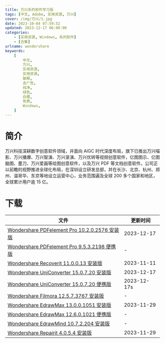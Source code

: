 ```yaml
---
title: 万兴系列软件学习版
tags: [中文, Adobe, 实用资源, 万兴]
cover: /img/万兴/1.jpg
date: 2023-10-04 07:59:52
updated: 2023-12-17 06:00:00
categories:
    - [实用资源, Windows, 系列软件]
    - [合集]
urlname: wondershare
keywords:
    [
        中文,
        万兴,
        实用资源,
        实用资源,
        破解,
        去广告,
        纯净,
        绿色,
        白嫖,
        免费,
        Windows,
    ]
---
```


# 简介

万兴科技深耕数字创意软件领域，并面向 AIGC 时代深度布局，旗下已推出万兴喵影、万兴播爆、万兴智演、万兴录演、万兴优转等视频创意软件，亿图图示、亿图脑图、墨刀、万兴爱画等绘图创意软件，以及万兴 PDF 等文档创意软件。公司正以前瞻的视野推进全球化布局，在深圳设立研发总部，并在长沙、北京、杭州、郑州、温哥华、东京等地设立运营中心，业务范围遍及全球 200 多个国家和地区，全球累计用户逾 15 亿。

# 下载

| 文件                                                                                                                          | 更新时间   |
| ----------------------------------------------------------------------------------------------------------------------------- | ---------- |
| [Wondershare PDFelement Pro 10.2.0.2576 安装版](/download/index.html?f=Wondershare-PDFelement-Professional-10.2.0.2576.zip) | 2023-12-17 |
| [Wondershare PDFelement Pro 9.5.3.2198 便携版](/download/index.html?f=Wondershare-PDFelement-v9.5.3.2198-Portable.zip)        | -          |
| [Wondershare Recoverit 11.0.0.13 安装版](/download/index.html?f=Wondershare-Recoverit-11.0.0.13.zip)                          | 2023-11-11 |
| [Wondershare UniConverter 15.0.7.20 安装版](/download/index.html?f=Wondershare-UniConverter-15.0.7.20.zip)                    | 2023-12-17 |
| [Wondershare UniConverter 15.0.7.20 便携版](/download/index.html?f=Wondershare-Uniconverter-15.0.7.20-Portable.zip)           | 2023-12-17s |
| [Wondershare Filmora 12.5.7.3767 安装版](/download/index.html?f=Wondershare-Filmora-12.5.7.3767.zip)                          | -          |
| [Wondershare EdrawMax 13.0.0.1051 安装版](/download/index.html?f=EdrawMax-Ultimate-13.0.0.1051.zip)                           | 2023-11-29 |
| [Wondershare EdrawMax 12.6.0.1021 便携版](/download/index.html?f=Wondershare-EdrawMax-12.6.0.1021-Portable.zip)               | -          |
| [Wondershare EdrawMind 10.7.2.204 安装版](/download/index.html?f=Wondershare-EdrawMind-Pro-10.7.2.204.zip)                    | -          |
| [Wondershare Repairit 4.0.5.4 安装版](/download/index.html?f=Wondershare-Repairit-4.0.5.4.zip)                                | 2023-11-29 |
